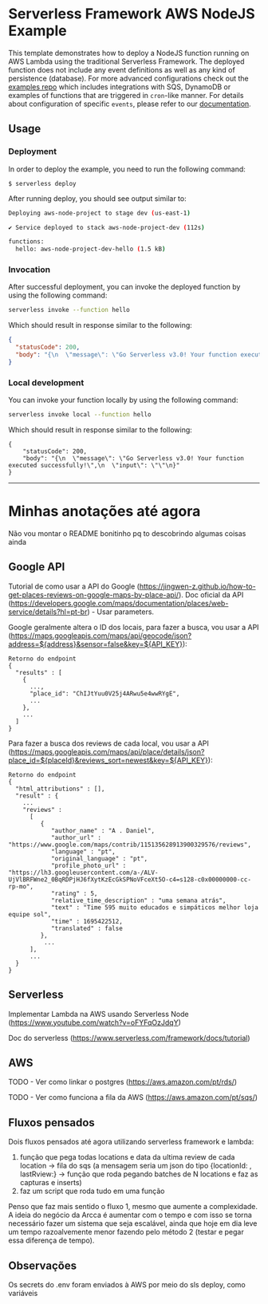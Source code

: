 <!--
title: 'AWS NodeJS Example'
description: 'This template demonstrates how to deploy a NodeJS function running on AWS Lambda using the traditional Serverless Framework.'
layout: Doc
framework: v3
platform: AWS
language: nodeJS
priority: 1
authorLink: 'https://github.com/serverless'
authorName: 'Serverless, inc.'
authorAvatar: 'https://avatars1.githubusercontent.com/u/13742415?s=200&v=4'
-->

# Serverless Framework AWS NodeJS Example

This template demonstrates how to deploy a NodeJS function running on AWS Lambda using the traditional Serverless Framework. The deployed function does not include any event definitions as well as any kind of persistence (database). For more advanced configurations check out the [examples repo](https://github.com/serverless/examples/) which includes integrations with SQS, DynamoDB or examples of functions that are triggered in `cron`-like manner. For details about configuration of specific `events`, please refer to our [documentation](https://www.serverless.com/framework/docs/providers/aws/events/).

## Usage

### Deployment

In order to deploy the example, you need to run the following command:

```
$ serverless deploy
```

After running deploy, you should see output similar to:

```bash
Deploying aws-node-project to stage dev (us-east-1)

✔ Service deployed to stack aws-node-project-dev (112s)

functions:
  hello: aws-node-project-dev-hello (1.5 kB)
```

### Invocation

After successful deployment, you can invoke the deployed function by using the following command:

```bash
serverless invoke --function hello
```

Which should result in response similar to the following:

```json
{
  "statusCode": 200,
  "body": "{\n  \"message\": \"Go Serverless v3.0! Your function executed successfully!\",\n  \"input\": {}\n}"
}
```

### Local development

You can invoke your function locally by using the following command:

```bash
serverless invoke local --function hello
```

Which should result in response similar to the following:

```
{
    "statusCode": 200,
    "body": "{\n  \"message\": \"Go Serverless v3.0! Your function executed successfully!\",\n  \"input\": \"\"\n}"
}
```

---

# Minhas anotações até agora

Não vou montar o README bonitinho pq to descobrindo algumas coisas ainda

## Google API

Tutorial de como usar a API do Google (https://jingwen-z.github.io/how-to-get-places-reviews-on-google-maps-by-place-api/).
Doc oficial da API (https://developers.google.com/maps/documentation/places/web-service/details?hl=pt-br) - Usar parameters.

Google geralmente altera o ID dos locais, para fazer a busca, vou usar a API (https://maps.googleapis.com/maps/api/geocode/json?address=${address}&sensor=false&key=${API_KEY}):

```
Retorno do endpoint
{
  "results" : [
    {
      ...,
      "place_id": "ChIJtYuu0V25j4ARwu5e4wwRYgE",
      ...
    },
    ...
  ]
}
```

Para fazer a busca dos reviews de cada local, vou usar a API (https://maps.googleapis.com/maps/api/place/details/json?place_id=${placeId}&reviews_sort=newest&key=${API_KEY}):

```
Retorno do endpoint
{
  "html_attributions" : [],
  "result" : {
    ...
    "reviews" :
      [
         {
            "author_name" : "A . Daniel",
            "author_url" : "https://www.google.com/maps/contrib/115135628913900329576/reviews",
            "language" : "pt",
            "original_language" : "pt",
            "profile_photo_url" : "https://lh3.googleusercontent.com/a-/ALV-UjVlBRFWne2_0BqRDPjHJ6fXytKzEcGkSPNoVFceXt5O-c4=s128-c0x00000000-cc-rp-mo",
            "rating" : 5,
            "relative_time_description" : "uma semana atrás",
            "text" : "Time 595 muito educados e simpáticos melhor loja equipe sol",
            "time" : 1695422512,
            "translated" : false
         },
          ...
      ],
      ...
  }
}
```

## Serverless

Implementar Lambda na AWS usando Serverless Node (https://www.youtube.com/watch?v=oFYFqOzJdqY)

Doc do serverless (https://www.serverless.com/framework/docs/tutorial)

## AWS

TODO - Ver como linkar o postgres (https://aws.amazon.com/pt/rds/)

TODO - Ver como funciona a fila da AWS (https://aws.amazon.com/pt/sqs/)

## Fluxos pensados

Dois fluxos pensados até agora utilizando serverless framework e lambda:

1. função que pega todas locations e data da ultima review de cada location -> fila do sqs (a mensagem seria um json do tipo {locationId: <id>, lastRview:<datetime>} -> função que roda pegando batches de N locations e faz as capturas e inserts)
2. faz um script que roda tudo em uma função

Penso que faz mais sentido o fluxo 1, mesmo que aumente a complexidade. A ideia do negócio da Arcca é aumentar com o tempo e com isso se torna necessário fazer um sistema que seja escalável, ainda que hoje em dia leve um tempo razoalvemente menor fazendo pelo método 2 (testar e pegar essa diferença de tempo).

## Observações

Os secrets do .env foram enviados à AWS por meio do sls deploy, como variáveis
